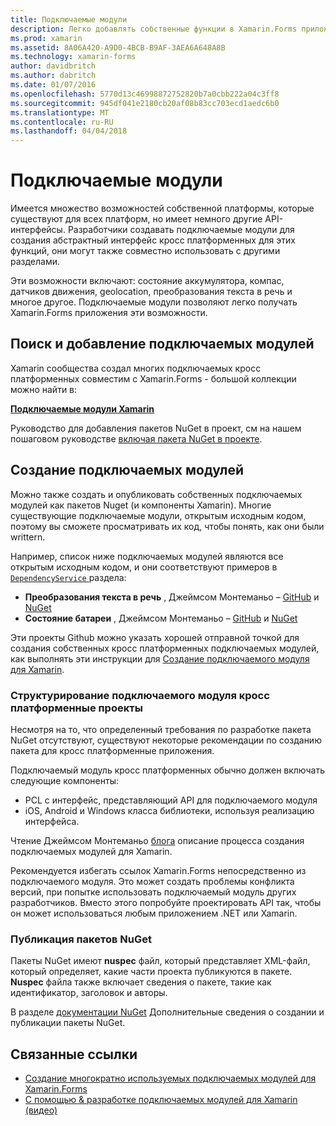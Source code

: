 ```yaml
---
title: Подключаемые модули
description: Легко добавлять собственные функции в Xamarin.Forms приложений
ms.prod: xamarin
ms.assetid: 8A06A420-A9D0-4BCB-B9AF-3AEA6A648A8B
ms.technology: xamarin-forms
author: davidbritch
ms.author: dabritch
ms.date: 01/07/2016
ms.openlocfilehash: 5770d13c46998872752820b7a0cbb222a04c3ff8
ms.sourcegitcommit: 945df041e2180cb20af08b83cc703ecd1aedc6b0
ms.translationtype: MT
ms.contentlocale: ru-RU
ms.lasthandoff: 04/04/2018
---
```

# <a name="plugins"></a>Подключаемые модули

Имеется множество возможностей собственной платформы, которые существуют для всех платформ, но имеет немного другие API-интерфейсы. Разработчики создавать подключаемые модули для создания абстрактный интерфейс кросс платформенных для этих функций, они могут также совместно использовать с другими разделами.

Эти возможности включают: состояние аккумулятора, компас, датчиков движения, geolocation, преобразования текста в речь и многое другое. Подключаемые модули позволяют легко получать Xamarin.Forms приложения эти возможности.

## <a name="finding-and-adding-plugins"></a>Поиск и добавление подключаемых модулей

Xamarin сообщества создал многих подключаемых кросс платформенных совместим с Xamarin.Forms - большой коллекции можно найти в:

[**Подключаемые модули Xamarin**](https://github.com/xamarin/plugins)

Руководство для добавления пакетов NuGet в проект, см на нашем пошаговом руководстве [включая пакета NuGet в проекте](/visualstudio/mac/nuget-walkthrough/).


## <a name="creating-plugins"></a>Создание подключаемых модулей

Можно также создать и опубликовать собственных подключаемых модулей как пакетов Nuget (и компоненты Xamarin). Многие существующие подключаемые модули, открытым исходным кодом, поэтому вы сможете просматривать их код, чтобы понять, как они были writtern.

Например, список ниже подключаемых модулей являются все открытым исходным кодом, и они соответствуют примеров в [ `DependencyService` ](~/xamarin-forms/app-fundamentals/dependency-service/index.md) раздела:

- **Преобразования текста в речь** , Джеймсом Монтеманьо &ndash; [GitHub](https://github.com/jamesmontemagno/Xamarin.Plugins/tree/master/TextToSpeech) и [NuGet](https://www.nuget.org/packages/Xam.Plugin.Battery)
- **Состояние батареи** , Джеймсом Монтеманьо &ndash; [GitHub](https://github.com/jamesmontemagno/Xamarin.Plugins/tree/master/Battery) и [NuGet](https://www.nuget.org/packages/Xam.Plugins.TextToSpeech/)

Эти проекты Github можно указать хорошей отправной точкой для создания собственных кросс платформенных подключаемых модулей, как выполнять эти инструкции для [Создание подключаемого модуля для Xamarin](https://github.com/xamarin/plugins#create-a-plugin-for-xamarin).

### <a name="structuring-cross-platform-plugin-projects"></a>Структурирование подключаемого модуля кросс платформенные проекты

Несмотря на то, что определенный требования по разработке пакета NuGet отсутствуют, существуют некоторые рекомендации по созданию пакета для кросс платформенные приложения.

Подключаемый модуль кросс платформенных обычно должен включать следующие компоненты:

- PCL с интерфейс, представляющий API для подключаемого модуля
- iOS, Android и Windows класса библиотеки, используя реализацию интерфейса.

Чтение Джеймсом Монтеманьо [блога](https://blog.xamarin.com/creating-reusable-plugins-for-xamarin-forms/) описание процесса создания подключаемых модулей для Xamarin.

Рекомендуется избегать ссылок Xamarin.Forms непосредственно из подключаемого модуля.
Это может создать проблемы конфликта версий, при попытке использовать подключаемый модуль других разработчиков. Вместо этого попробуйте проектировать API так, чтобы он может использоваться любым приложением .NET или Xamarin.

### <a name="publishing-nuget-packages"></a>Публикация пакетов NuGet

Пакеты NuGet имеют **nuspec** файл, который представляет XML-файл, который определяет, какие части проекта публикуются в пакете. **Nuspec** файла также включает сведения о пакете, такие как идентификатор, заголовок и авторы.

В разделе [документации NuGet](http://docs.nuget.org/create/creating-and-publishing-a-package) Дополнительные сведения о создании и публикации пакеты NuGet.


## <a name="related-links"></a>Связанные ссылки

- [Создание многократно используемых подключаемых модулей для Xamarin.Forms](https://blog.xamarin.com/creating-reusable-plugins-for-xamarin-forms)
- [С помощью & разработке подключаемых модулей для Xamarin (видео)](https://university.xamarin.com/guestlectures/using-developing-plugins-for-xamarin)

